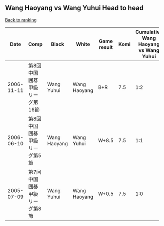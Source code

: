 ## Wang Haoyang vs Wang Yuhui Head to head

[Back to ranking](../../index.md)




| **Date** | **Comp** | **Black** | **White** | **Game result** | **Komi** | **Cumulative Wang Haoyang vs Wang Yuhui** | **Wang Haoyang streak** | **Wang Yuhui streak** | 
| --- | --- | --- | --- | --- | --- | --- | --- | --- |
| 2006-11-11 | 第8回中国囲碁甲級リーグ第16節 | Wang Yuhui | Wang Haoyang | B+R | 7.5 | 1:2 | 0 | 2 | 
| 2006-06-10 | 第8回中国囲碁甲級リーグ第5節 | Wang Haoyang | Wang Yuhui | W+8.5 | 7.5 | 1:1 | 0 | 1 | 
| 2005-07-09 | 第7回中国囲碁甲級リーグ第8節 | Wang Yuhui | Wang Haoyang | W+0.5 | 7.5 | 1:0 | 1 | 0 |




